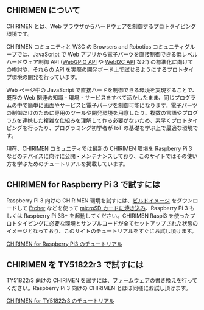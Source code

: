 ## CHIRIMEN について

CHIRIMEN とは、Web ブラウザからハードウェアを制御するプロトタイピング環境です。

CHIRIMEN コミュニティと W3C の Browsers and Robotics コミュニティグループでは、JavaScript で Web アプリから電子パーツを直接制御できる低レベルハードウェア制御 API ([WebGPIO API](http://browserobo.github.io/WebGPIO) や [WebI2C API](http://browserobo.github.io/WebI2C) など) の標準化に向けての検討や、それらの API を実際の開発ボード上で試せるようにするプロトタイプ環境の開発を行っています。

Web ページ中の JavaScript で直接ハードを制御できる環境を実現することで、既存の Web 関連の知識・環境・サービスをすべて活かしたまま、同じプログラムの中で簡単に画面やサービスと電子パーツを制御可能になります。電子パーツの制御だけのために専用のツールや開発環境を用意したり、複数の言語やプログラムを連携した複雑な仕組みを理解して作る必要がないため、素早くプロトタイピングを行ったり、プログラミング初学者が IoT の基礎を学ぶ上で最適な環境です。

現在、CHIRIMEN コミュニティでは最新の CHIRIMEN 環境を Raspberry Pi 3 などのデバイスに向けに公開・メンテナンスしており、このサイトではその使い方を学ぶためのチュートリアルを掲載しています。

## CHIRIMEN for Raspberry Pi 3 で試すには

Raspberry Pi 3 向けの CHIRIMEN 環境を試すには、[ビルドイメージ](https://r.chirimen.org/download) をダウンロードして [Etcher](https://www.balena.io/etcher/) などを使って [microSD カードに焼き込み](sdcard.md)、Raspberry Pi 3 もしくは Raspberry Pi 3B+ を起動してください。CHIRIMEN Raspi3 を使ったプロトタイピングに必要な環境とサンプルコードが全てセットアップされた状態のイメージとなっており、このサイトのチュートリアルをすぐにお試し頂けます。

[CHIRIMEN for Raspberry Pi3 のチュートリアル](https://tutorial.chirimen.org/raspi3/ja/)

## CHIRIMEN を TY51822r3 で試すには

TY51822r3 向けの CHIRIMEN を試すには、[ファームウェアの書き換え](https://tutorial.chirimen.org/ty51822r3/ja/bridge)を行ってください。Raspberry Pi 3 向けの CHIRIMEN とほぼ同様にお試し頂けます。

[CHIRIMEN for TY51822r3 のチュートリアル](https://tutorial.chirimen.org/ty51822r3/ja/)
